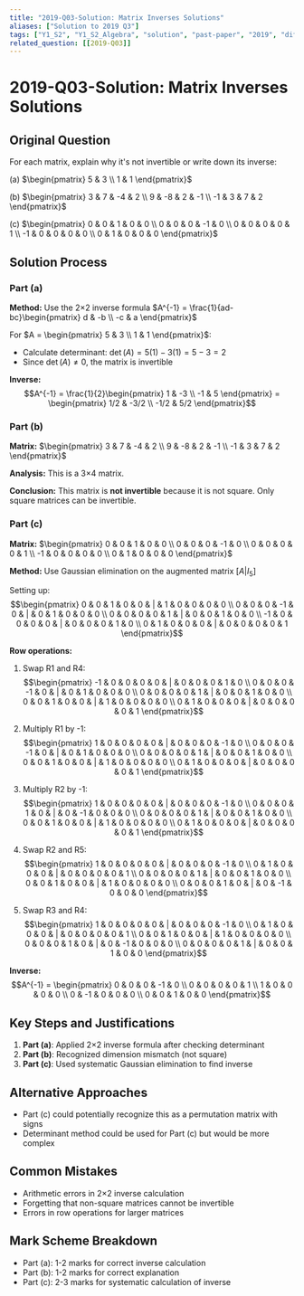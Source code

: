 ```yaml
---
title: "2019-Q03-Solution: Matrix Inverses Solutions"
aliases: ["Solution to 2019 Q3"]
tags: ["Y1_S2", "Y1_S2_Algebra", "solution", "past-paper", "2019", "difficulty-standard", "matrix-inverse", "invertibility", "gaussian-elimination"]
related_question: [[2019-Q03]]
---
```


# 2019-Q03-Solution: Matrix Inverses Solutions

## Original Question
For each matrix, explain why it's not invertible or write down its inverse:

(a) $\begin{pmatrix} 5 & 3 \\ 1 & 1 \end{pmatrix}$

(b) $\begin{pmatrix} 3 & 7 & -4 & 2 \\ 9 & -8 & 2 & -1 \\ -1 & 3 & 7 & 2 \end{pmatrix}$

(c) $\begin{pmatrix} 0 & 0 & 1 & 0 & 0 \\ 0 & 0 & 0 & -1 & 0 \\ 0 & 0 & 0 & 0 & 1 \\ -1 & 0 & 0 & 0 & 0 \\ 0 & 1 & 0 & 0 & 0 \end{pmatrix}$

## Solution Process

### Part (a)
**Method:** Use the 2×2 inverse formula $A^{-1} = \frac{1}{ad-bc}\begin{pmatrix} d & -b \\ -c & a \end{pmatrix}$

For $A = \begin{pmatrix} 5 & 3 \\ 1 & 1 \end{pmatrix}$:
- Calculate determinant: $\det(A) = 5(1) - 3(1) = 5 - 3 = 2$
- Since $\det(A) \neq 0$, the matrix is invertible

**Inverse:**
$$A^{-1} = \frac{1}{2}\begin{pmatrix} 1 & -3 \\ -1 & 5 \end{pmatrix} = \begin{pmatrix} 1/2 & -3/2 \\ -1/2 & 5/2 \end{pmatrix}$$

### Part (b)
**Matrix:** $\begin{pmatrix} 3 & 7 & -4 & 2 \\ 9 & -8 & 2 & -1 \\ -1 & 3 & 7 & 2 \end{pmatrix}$

**Analysis:** This is a 3×4 matrix.

**Conclusion:** This matrix is **not invertible** because it is not square. Only square matrices can be invertible.

### Part (c)
**Matrix:** $\begin{pmatrix} 0 & 0 & 1 & 0 & 0 \\ 0 & 0 & 0 & -1 & 0 \\ 0 & 0 & 0 & 0 & 1 \\ -1 & 0 & 0 & 0 & 0 \\ 0 & 1 & 0 & 0 & 0 \end{pmatrix}$

**Method:** Use Gaussian elimination on the augmented matrix $[A|I_5]$

Setting up:
$$\begin{pmatrix}
0 & 0 & 1 & 0 & 0 & | & 1 & 0 & 0 & 0 & 0 \\
0 & 0 & 0 & -1 & 0 & | & 0 & 1 & 0 & 0 & 0 \\
0 & 0 & 0 & 0 & 1 & | & 0 & 0 & 1 & 0 & 0 \\
-1 & 0 & 0 & 0 & 0 & | & 0 & 0 & 0 & 1 & 0 \\
0 & 1 & 0 & 0 & 0 & | & 0 & 0 & 0 & 0 & 1
\end{pmatrix}$$

**Row operations:**
1. Swap R1 and R4:
$$\begin{pmatrix}
-1 & 0 & 0 & 0 & 0 & | & 0 & 0 & 0 & 1 & 0 \\
0 & 0 & 0 & -1 & 0 & | & 0 & 1 & 0 & 0 & 0 \\
0 & 0 & 0 & 0 & 1 & | & 0 & 0 & 1 & 0 & 0 \\
0 & 0 & 1 & 0 & 0 & | & 1 & 0 & 0 & 0 & 0 \\
0 & 1 & 0 & 0 & 0 & | & 0 & 0 & 0 & 0 & 1
\end{pmatrix}$$

2. Multiply R1 by -1:
$$\begin{pmatrix}
1 & 0 & 0 & 0 & 0 & | & 0 & 0 & 0 & -1 & 0 \\
0 & 0 & 0 & -1 & 0 & | & 0 & 1 & 0 & 0 & 0 \\
0 & 0 & 0 & 0 & 1 & | & 0 & 0 & 1 & 0 & 0 \\
0 & 0 & 1 & 0 & 0 & | & 1 & 0 & 0 & 0 & 0 \\
0 & 1 & 0 & 0 & 0 & | & 0 & 0 & 0 & 0 & 1
\end{pmatrix}$$

3. Multiply R2 by -1:
$$\begin{pmatrix}
1 & 0 & 0 & 0 & 0 & | & 0 & 0 & 0 & -1 & 0 \\
0 & 0 & 0 & 1 & 0 & | & 0 & -1 & 0 & 0 & 0 \\
0 & 0 & 0 & 0 & 1 & | & 0 & 0 & 1 & 0 & 0 \\
0 & 0 & 1 & 0 & 0 & | & 1 & 0 & 0 & 0 & 0 \\
0 & 1 & 0 & 0 & 0 & | & 0 & 0 & 0 & 0 & 1
\end{pmatrix}$$

4. Swap R2 and R5:
$$\begin{pmatrix}
1 & 0 & 0 & 0 & 0 & | & 0 & 0 & 0 & -1 & 0 \\
0 & 1 & 0 & 0 & 0 & | & 0 & 0 & 0 & 0 & 1 \\
0 & 0 & 0 & 0 & 1 & | & 0 & 0 & 1 & 0 & 0 \\
0 & 0 & 1 & 0 & 0 & | & 1 & 0 & 0 & 0 & 0 \\
0 & 0 & 0 & 1 & 0 & | & 0 & -1 & 0 & 0 & 0
\end{pmatrix}$$

5. Swap R3 and R4:
$$\begin{pmatrix}
1 & 0 & 0 & 0 & 0 & | & 0 & 0 & 0 & -1 & 0 \\
0 & 1 & 0 & 0 & 0 & | & 0 & 0 & 0 & 0 & 1 \\
0 & 0 & 1 & 0 & 0 & | & 1 & 0 & 0 & 0 & 0 \\
0 & 0 & 0 & 1 & 0 & | & 0 & -1 & 0 & 0 & 0 \\
0 & 0 & 0 & 0 & 1 & | & 0 & 0 & 1 & 0 & 0
\end{pmatrix}$$

**Inverse:**
$$A^{-1} = \begin{pmatrix}
0 & 0 & 0 & -1 & 0 \\
0 & 0 & 0 & 0 & 1 \\
1 & 0 & 0 & 0 & 0 \\
0 & -1 & 0 & 0 & 0 \\
0 & 0 & 1 & 0 & 0
\end{pmatrix}$$

## Key Steps and Justifications
1. **Part (a)**: Applied 2×2 inverse formula after checking determinant
2. **Part (b)**: Recognized dimension mismatch (not square)
3. **Part (c)**: Used systematic Gaussian elimination to find inverse

## Alternative Approaches
- Part (c) could potentially recognize this as a permutation matrix with signs
- Determinant method could be used for Part (c) but would be more complex

## Common Mistakes
- Arithmetic errors in 2×2 inverse calculation
- Forgetting that non-square matrices cannot be invertible
- Errors in row operations for larger matrices

## Mark Scheme Breakdown
- Part (a): 1-2 marks for correct inverse calculation
- Part (b): 1-2 marks for correct explanation
- Part (c): 2-3 marks for systematic calculation of inverse